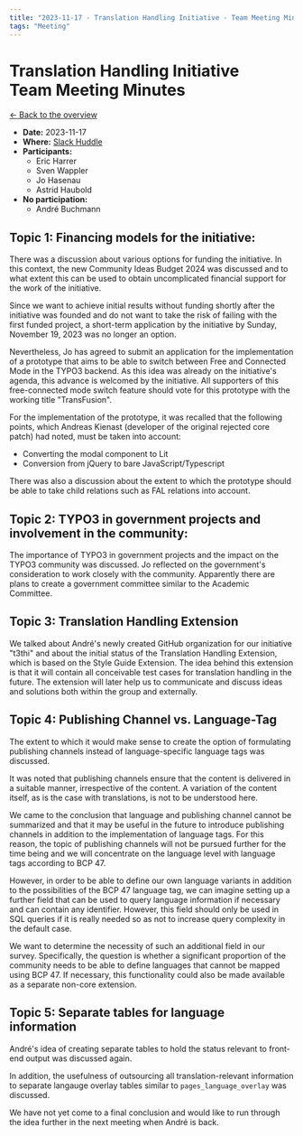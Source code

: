 ```yaml
---
title: "2023-11-17 - Translation Handling Initiative - Team Meeting Minutes"
tags: "Meeting"
---
```


# Translation Handling Initiative<br>Team Meeting Minutes

[← Back to the overview](https://notes.typo3.org/s/f3ae8fZSD)

- **Date:** 2023-11-17<br>
- **Where:** [Slack Huddle](https://app.slack.com/huddle/T024TUMLZ/C05D7UF1L8M)
- **Participants:**
  - Eric Harrer
  - Sven Wappler
  - Jo Hasenau
  - Astrid Haubold
- **No participation:**
  - André Buchmann

## Topic 1: Financing models for the initiative:
There was a discussion about various options for funding the initiative.
In this context, the new Community Ideas Budget 2024 was discussed and to what extent this can be used to obtain uncomplicated financial support for the work of the initiative.

Since we want to achieve initial results without funding shortly after the initiative was founded and do not want to take the risk of failing with the first funded project, a short-term application by the initiative by Sunday, November 19, 2023 was no longer an option.

Nevertheless, Jo has agreed to submit an application for the implementation of a prototype that aims to be able to switch between Free and Connected Mode in the TYPO3 backend. As this idea was already on the initiative's agenda, this advance is welcomed by the initiative. All supporters of this free-connected mode switch feature should vote for this prototype with the working title "TransFusion".

For the implementation of the prototype, it was recalled that the following points, which Andreas Kienast (developer of the original rejected core patch) had noted, must be taken into account:
- Converting the modal component to Lit
- Conversion from jQuery to bare JavaScript/Typescript

There was also a discussion about the extent to which the prototype should be able to take child relations such as FAL relations into account.

## Topic 2: TYPO3 in government projects and involvement in the community:
The importance of TYPO3 in government projects and the impact on the TYPO3 community was discussed. Jo reflected on the government's consideration to work closely with the community. Apparently there are plans to create a government committee similar to the Academic Committee.

## Topic 3: Translation Handling Extension
We talked about André's newly created GitHub organization for our initiative "t3thi" and about the initial status of the Translation Handling Extension, which is based on the Style Guide Extension. The idea behind this extension is that it will contain all conceivable test cases for translation handling in the future. The extension will later help us to communicate and discuss ideas and solutions both within the group and externally.

## Topic 4: Publishing Channel vs. Language-Tag
The extent to which it would make sense to create the option of formulating publishing channels instead of language-specific language tags was discussed.

It was noted that publishing channels ensure that the content is delivered in a suitable manner, irrespective of the content. A variation of the content itself, as is the case with translations, is not to be understood here.

We came to the conclusion that language and publishing channel cannot be summarized and that it may be useful in the future to introduce publishing channels in addition to the implementation of language tags. For this reason, the topic of publishing channels will not be pursued further for the time being and we will concentrate on the language level with language tags according to BCP 47.

However, in order to be able to define our own language variants in addition to the possibilities of the BCP 47 language tag, we can imagine setting up a further field that can be used to query language information if necessary and can contain any identifier. However, this field should only be used in SQL queries if it is really needed so as not to increase query complexity in the default case.

We want to determine the necessity of such an additional field in our survey. Specifically, the question is whether a significant proportion of the community needs to be able to define languages that cannot be mapped using BCP 47. If necessary, this functionality could also be made available as a separate non-core extension.

## Topic 5: Separate tables for language information
André's idea of creating separate tables to hold the status relevant to front-end output was discussed again.

In addition, the usefulness of outsourcing all translation-relevant information to separate langauge overlay tables similar to `pages_language_overlay` was discussed.

We have not yet come to a final conclusion and would like to run through the idea further in the next meeting when André is back.